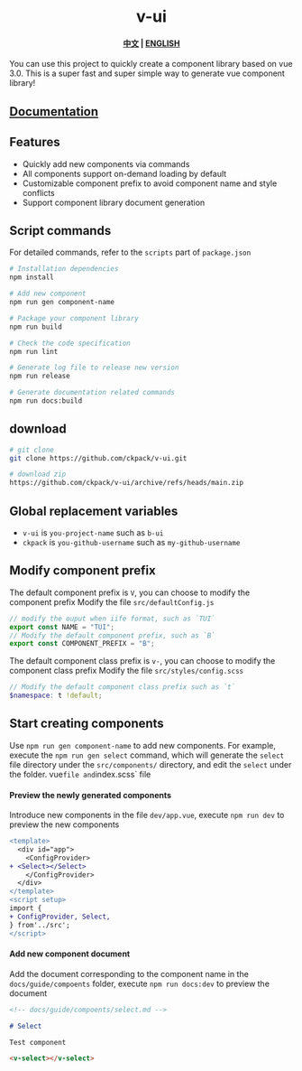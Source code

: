 <h1 align="center">v-ui</h1>

<h4 align="center">
  <a href="https://ckpack.github.io/v-ui/">中文</a>
  |
  <a href="https://ckpack.github.io/v-ui/en/">ENGLISH</a>
</h4>

You can use this project to quickly create a component library based on vue 3.0. This is a super fast and super simple way to generate vue component library!

## [Documentation](https://ckpack.github.io/v-ui/)

## Features

- Quickly add new components via commands
- All components support on-demand loading by default
- Customizable component prefix to avoid component name and style conflicts
- Support component library document generation

## Script commands

For detailed commands, refer to the `scripts` part of `package.json`

```bash
# Installation dependencies
npm install

# Add new component
npm run gen component-name

# Package your component library
npm run build

# Check the code specification
npm run lint

# Generate log file to release new version
npm run release

# Generate documentation related commands
npm run docs:build
```

## download

```bash
# git clone
git clone https://github.com/ckpack/v-ui.git

# download zip
https://github.com/ckpack/v-ui/archive/refs/heads/main.zip
```

## Global replacement variables

- `v-ui` is `you-project-name` such as `b-ui`
- `ckpack` is `you-github-username` such as `my-github-username`

## Modify component prefix

The default component prefix is ​​`V`, you can choose to modify the component prefix
Modify the file `src/defaultConfig.js`

```js
// modify the ouput when iife format, such as `TUI`
export const NAME = "TUI";
// Modify the default component prefix, such as `B`
export const COMPONENT_PREFIX = "B";
```

The default component class prefix is ​​`v-`, you can choose to modify the component class prefix
Modify the file `src/styles/config.scss`

```scss
// Modify the default component class prefix such as `t`
$namespace: t !default;
```

## Start creating components

Use `npm run gen component-name` to add new components. For example, execute the `npm run gen select` command, which will generate the `select` file directory under the `src/components/` directory, and edit the `select` under the folder. vue`file and`index.scss` file

#### Preview the newly generated components

Introduce new components in the file `dev/app.vue`, execute `npm run dev` to preview the new components

```diff
<template>
  <div id="app">
    <ConfigProvider>
+ <Select></Select>
    </ConfigProvider>
  </div>
</template>
<script setup>
import {
+ ConfigProvider, Select,
} from'../src';
</script>

```

#### Add new component document

Add the document corresponding to the component name in the `docs/guide/compoents` folder, execute `npm run docs:dev` to preview the document

```md
<!-- docs/guide/compoents/select.md -->

# Select

Test component

<v-select></v-select>
```
